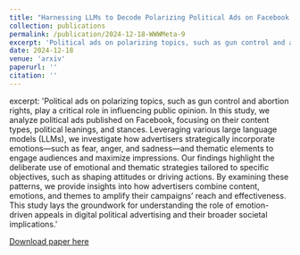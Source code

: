 ```yaml
---
title: "Harnessing LLMs to Decode Polarizing Political Ads on Facebook: Content, Emotions, and Impact on User Engagement"
collection: publications
permalink: /publication/2024-12-18-WWWMeta-9
excerpt: 'Political ads on polarizing topics, such as gun control and abortion rights, play a critical role in influencing public opinion. In this study, we analyze political ads published on Facebook, focusing on their content types, political leanings, and stances. Leveraging various large language models (LLMs), we investigate how advertisers strategically incorporate emotions—such as fear, anger, and sadness—and thematic elements to engage audiences and maximize impressions. Our findings highlight the deliberate use of emotional and thematic strategies tailored to specific objectives, such as shaping attitudes or driving actions. By examining these patterns, we provide insights into how advertisers combine content, emotions, and themes to amplify their campaigns’ reach and effectiveness. This study lays the groundwork for understanding the role of emotion-driven appeals in digital political advertising and their broader societal implications.'
date: 2024-12-18
venue: 'arxiv'
paperurl: ''
citation: ''
---
```

excerpt: 'Political ads on polarizing topics, such as gun control and abortion rights, play a critical role in influencing public opinion. In this study, we analyze political ads published on Facebook, focusing on their content types, political leanings, and stances. Leveraging various large language models (LLMs), we investigate how advertisers strategically incorporate emotions—such as fear, anger, and sadness—and thematic elements to engage audiences and maximize impressions. Our findings highlight the deliberate use of emotional and thematic strategies tailored to specific objectives, such as shaping attitudes or driving actions. By examining these patterns, we provide insights into how advertisers combine content, emotions, and themes to amplify their campaigns’ reach and effectiveness. This study lays the groundwork for understanding the role of emotion-driven appeals in digital political advertising and their broader societal implications.'

[Download paper here](http://gabbypinto.github.io/files/WWW25_Meta.pdf)

<!-- <a href="username.github.io/folder/document.pdf" target="_blank">PDF.</a> -->
<!-- Recommended citation: A. Atchison, G. Pinto, A. Woodward, E. Stevens, D. Dixon and E. Linstead, "Classifying Challenging Behaviors in Autism Spectrum Disorder with Word Embeddings," 2021 20th IEEE International Conference on Machine Learning and Applications (ICMLA), 2021, pp. 1325-1332, doi: 10.1109/ICMLA52953.2021.00215. -->
